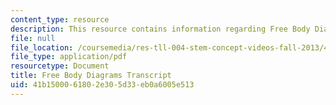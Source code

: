 ```yaml
---
content_type: resource
description: This resource contains information regarding Free Body Diagrams.
file: null
file_location: /coursemedia/res-tll-004-stem-concept-videos-fall-2013/41b1500061802e305d33eb0a6005e513_MITRES_TLL-004F13_FreeBody.pdf
file_type: application/pdf
resourcetype: Document
title: Free Body Diagrams Transcript
uid: 41b15000-6180-2e30-5d33-eb0a6005e513
---
```

